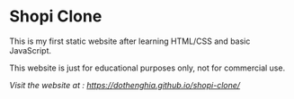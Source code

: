 # Shopi Clone

This is my first static website after learning HTML/CSS and basic JavaScript.

This website is just for educational purposes only, not for commercial use.

_Visit the website at : https://dothenghia.github.io/shopi-clone/_

